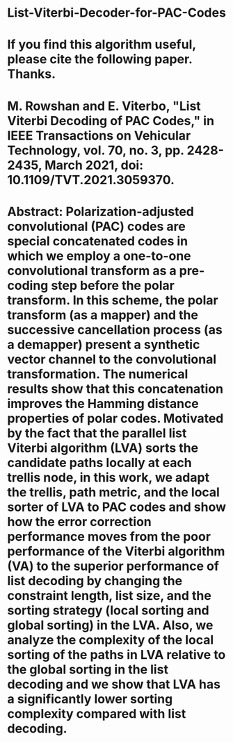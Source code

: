 # List-Viterbi-Decoder-for-PAC-Codes
# If you find this algorithm useful, please cite the following paper. Thanks.
# M. Rowshan and E. Viterbo, "List Viterbi Decoding of PAC Codes," in IEEE Transactions on Vehicular Technology, vol. 70, no. 3, pp. 2428-2435, March 2021, doi: 10.1109/TVT.2021.3059370.
# Abstract: Polarization-adjusted convolutional (PAC) codes are special concatenated codes in which we employ a one-to-one convolutional transform as a pre-coding step before the polar transform. In this scheme, the polar transform (as a mapper) and the successive cancellation process (as a demapper) present a synthetic vector channel to the convolutional transformation. The numerical results show that this concatenation improves the Hamming distance properties of polar codes. Motivated by the fact that the parallel list Viterbi algorithm (LVA) sorts the candidate paths locally at each trellis node, in this work, we adapt the trellis, path metric, and the local sorter of LVA to PAC codes and show how the error correction performance moves from the poor performance of the Viterbi algorithm (VA) to the superior performance of list decoding by changing the constraint length, list size, and the sorting strategy (local sorting and global sorting) in the LVA. Also, we analyze the complexity of the local sorting of the paths in LVA relative to the global sorting in the list decoding and we show that LVA has a significantly lower sorting complexity compared with list decoding.
